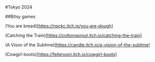 #Tokyo 2024

##Bitsy games

(You are bread)[https://npckc.itch.io/you-are-dough] 

(Catching the Train)[https://cottonsprout.itch.io/catching-the-train]

(A Vison of the Sublime)[https://candle.itch.io/a-vision-of-the-sublime]

(Cowgirl boots)[https://fellerooni.itch.io/cowgirl-boots]

